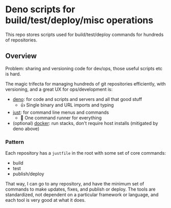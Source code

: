 # Deno scripts for build/test/deploy/misc operations

This repo stores scripts used for build/test/deploy commands for hundreds of repositories.

## Overview

Problem: sharing and versioning code for dev/ops, those useful scripts etc is hard.

The magic trifecta for managing hundreds of git repositories efficiently, with versioning, and a great UX for ops/development is:

 - [deno](https://deno.land/): for code and scripts and servers and all that good stuff
   - 👍 Single binary and URL imports and typing
 - [just](https://github.com/casey/just): for command line menus and commands
   - 💍 One command runner for everything
 - (optional) [docker](https://docs.docker.com/): run stacks, don't require host installs (mitigated by deno above)

### Pattern

Each repository has a `justfile` in the root with some set of core commands:

 - build
 - test
 - publish/deploy


That way, I can go to any repository, and have the minimum set of commands to make updates, fixes, and publish or deploy. The tools are standardized, not dependent on a particular framework or language, and each tool is very good at what it does.
